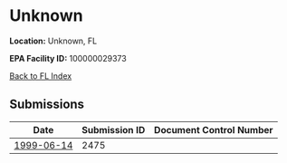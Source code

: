 # Unknown

**Location:** Unknown, FL

**EPA Facility ID:** 100000029373

[Back to FL Index](../../index.md)

## Submissions

| Date | Submission ID | Document Control Number |
|------|--------------|-------------------------|
| [1999-06-14](submissions/2475.md) | 2475 |  |
